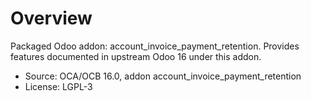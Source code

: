 # Overview

Packaged Odoo addon: account_invoice_payment_retention. Provides features documented in upstream Odoo 16 under this addon.

- Source: OCA/OCB 16.0, addon account_invoice_payment_retention
- License: LGPL-3
